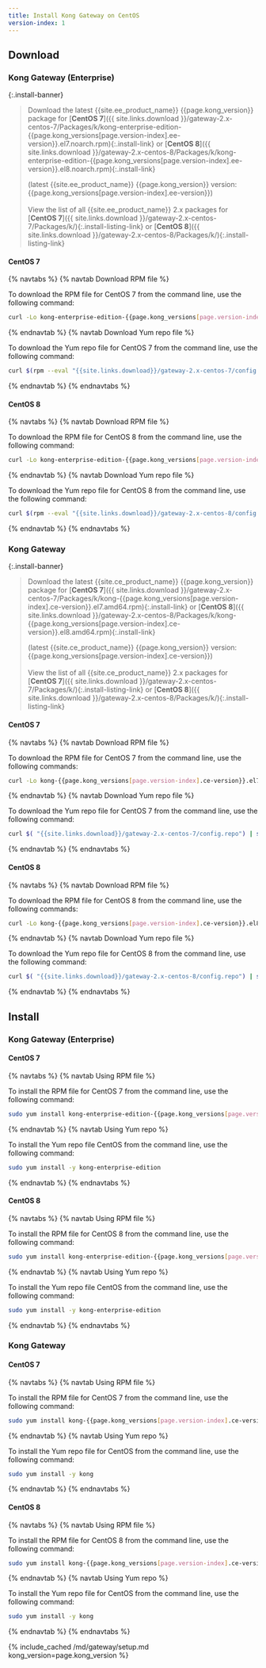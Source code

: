 ```yaml
---
title: Install Kong Gateway on CentOS
version-index: 1
---
```


## Download

### Kong Gateway (Enterprise)

<!-- Banner with links to latest downloads -->
<!-- The install-link and install-listing-link classes are used for tracking, do not remove -->

{:.install-banner}
> Download the latest {{site.ee_product_name}} {{page.kong_version}} package for
> [**CentOS 7**]({{ site.links.download }}/gateway-2.x-centos-7/Packages/k/kong-enterprise-edition-{{page.kong_versions[page.version-index].ee-version}}.el7.noarch.rpm){:.install-link} or
> [**CentOS 8**]({{ site.links.download }}/gateway-2.x-centos-8/Packages/k/kong-enterprise-edition-{{page.kong_versions[page.version-index].ee-version}}.el8.noarch.rpm){:.install-link}
>
> (latest {{site.ee_product_name}} {{page.kong_version}} version: {{page.kong_versions[page.version-index].ee-version}})
> <br><br>
> <span class="install-subtitle">View the list of all {{site.ee_product_name}} 2.x packages for
> [**CentOS 7**]({{ site.links.download }}/gateway-2.x-centos-7/Packages/k/){:.install-listing-link} or
> [**CentOS 8**]({{ site.links.download }}/gateway-2.x-centos-8/Packages/k/){:.install-listing-link} </span>

#### CentOS 7

{% navtabs %}
{% navtab Download RPM file %}

To download the RPM file for CentOS 7 from the command line, use the following command:

```bash
curl -Lo kong-enterprise-edition-{{page.kong_versions[page.version-index].ee-version}}.el7.noarch.rpm $( rpm --eval "{{ site.links.download }}/gateway-2.x-centos-7/Packages/k/kong-enterprise-edition-{{page.kong_versions[page.version-index].ee-version}}.el7.noarch.rpm")
```

{% endnavtab %}
{% navtab Download Yum repo file %}

To download the Yum repo file for CentOS 7 from the command line, use the following command:

```bash
curl $(rpm --eval "{{site.links.download}}/gateway-2.x-centos-7/config.repo") | sudo tee /etc/yum.repos.d/kong-enterprise-edition.repo
```

{% endnavtab %}
{% endnavtabs %}

#### CentOS 8

{% navtabs %}
{% navtab Download RPM file %}

To download the RPM file for CentOS 8 from the command line, use the following command:

```bash
curl -Lo kong-enterprise-edition-{{page.kong_versions[page.version-index].ee-version}}.el8.noarch.rpm $( rpm --eval "{{ site.links.download }}/gateway-2.x-centos-8/Packages/k/kong-enterprise-edition-{{page.kong_versions[page.version-index].ee-version}}.el8.noarch.rpm")
```

{% endnavtab %}
{% navtab Download Yum repo file %}

To download the Yum repo file for CentOS 8 from the command line, use the following command:

```bash
curl $(rpm --eval "{{site.links.download}}/gateway-2.x-centos-8/config.repo") | sudo tee /etc/yum.repos.d/kong-enterprise-edition.repo
```

{% endnavtab %}
{% endnavtabs %}


### Kong Gateway

<!-- Banner with links to latest downloads -->
<!-- The install-link and install-listing-link classes are used for tracking, do not remove -->

{:.install-banner}
> Download the latest {{site.ce_product_name}} {{page.kong_version}} package for
> [**CentOS 7**]({{ site.links.download }}/gateway-2.x-centos-7/Packages/k/kong-{{page.kong_versions[page.version-index].ce-version}}.el7.amd64.rpm){:.install-link} or
> [**CentOS 8**]({{ site.links.download }}/gateway-2.x-centos-8/Packages/k/kong-{{page.kong_versions[page.version-index].ce-version}}.el8.amd64.rpm){:.install-link}
>
> (latest {{site.ce_product_name}} {{page.kong_version}} version: {{page.kong_versions[page.version-index].ce-version}})
> <br><br>
> <span class="install-subtitle">View the list of all {{site.ce_product_name}} 2.x packages for
> [**CentOS 7**]({{ site.links.download }}/gateway-2.x-centos-7/Packages/k/){:.install-listing-link} or
> [**CentOS 8**]({{ site.links.download }}/gateway-2.x-centos-8/Packages/k/){:.install-listing-link} </span>

#### CentOS 7

{% navtabs %}
{% navtab Download RPM file %}

To download the RPM file for CentOS 7 from the command line, use the following commands:

```bash
curl -Lo kong-{{page.kong_versions[page.version-index].ce-version}}.el7.amd64.rpm $(rpm --eval "{{ site.links.download }}/gateway-2.x-centos-7/Packages/k/kong-{{page.kong_versions[page.version-index].ce-version}}.el7.amd64.rpm")
```

{% endnavtab %}
{% navtab Download Yum repo file %}

To download the Yum repo file for CentOS 7 from the command line, use the following command:

```bash
curl $( "{{site.links.download}}/gateway-2.x-centos-7/config.repo") | sudo tee /etc/yum.repos.d/kong.repo
```

{% endnavtab %}
{% endnavtabs %}

#### CentOS 8

{% navtabs %}
{% navtab Download RPM file %}

To download the RPM file for CentOS 8 from the command line, use the following commands:

```bash
curl -Lo kong-{{page.kong_versions[page.version-index].ce-version}}.el8.amd64.rpm $(rpm --eval "{{ site.links.download }}/gateway-2.x-centos-8/Packages/k/kong-{{page.kong_versions[page.version-index].ce-version}}.el8.amd64.rpm")
```

{% endnavtab %}
{% navtab Download Yum repo file %}

To download the Yum repo file for CentOS 8 from the command line, use the following command:

```bash
curl $( "{{site.links.download}}/gateway-2.x-centos-8/config.repo") | sudo tee /etc/yum.repos.d/kong.repo
```

{% endnavtab %}
{% endnavtabs %}

## Install

### Kong Gateway (Enterprise)

#### CentOS 7

{% navtabs %}
{% navtab Using RPM file %}

To install the RPM file for CentOS 7 from the command line, use the following command:

```bash
sudo yum install kong-enterprise-edition-{{page.kong_versions[page.version-index].ee-version}}.el7.noarch.rpm
```

{% endnavtab %}
{% navtab Using Yum repo %}

To install the Yum repo file CentOS from the command line, use the following command:

```bash
sudo yum install -y kong-enterprise-edition
```

{% endnavtab %}
{% endnavtabs %}

#### CentOS 8

{% navtabs %}
{% navtab Using RPM file %}

To install the RPM file for CentOS 8 from the command line, use the following command:

```bash
sudo yum install kong-enterprise-edition-{{page.kong_versions[page.version-index].ee-version}}.el8.noarch.rpm
```

{% endnavtab %}
{% navtab Using Yum repo %}

To install the Yum repo file CentOS from the command line, use the following command:

```bash
sudo yum install -y kong-enterprise-edition
```

{% endnavtab %}
{% endnavtabs %}

### Kong Gateway

#### CentOS 7

{% navtabs %}
{% navtab Using RPM file %}

To install the RPM file for CentOS 7 from the command line, use the following command:

```bash
sudo yum install kong-{{page.kong_versions[page.version-index].ce-version}}.el7.amd64.rpm
```

{% endnavtab %}
{% navtab Using Yum repo %}

To install the Yum repo file for CentOS from the command line, use the following command:

```bash
sudo yum install -y kong
```

{% endnavtab %}
{% endnavtabs %}

#### CentOS 8

{% navtabs %}
{% navtab Using RPM file %}

To install the RPM file for CentOS 8 from the command line, use the following command:

```bash
sudo yum install kong-{{page.kong_versions[page.version-index].ce-version}}.el8.amd64.rpm
```

{% endnavtab %}
{% navtab Using Yum repo %}

To install the Yum repo file for CentOS from the command line, use the following command:

```bash
sudo yum install -y kong
```

{% endnavtab %}
{% endnavtabs %}

<!-- Setup content shared between all Linux installation topics: Amazon Linux, CentOS, Ubuntu, and RHEL.
Includes the following sections: Setup configs, Using a database, Using a yaml declarative config file,
Using a yaml declarative config file, Verify install, Enable and configure Kong Manager, Enable Dev Portal,
Support, and Next Steps.

Located in the app/_includes/md/gateway folder.

See https://docs.konghq.com/contributing/includes/ for more information about using includes in this project.
-->

{% include_cached /md/gateway/setup.md kong_version=page.kong_version %}
